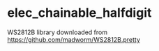 # elec_chainable_halfdigit

WS2812B library downloaded from https://github.com/madworm/WS2812B.pretty